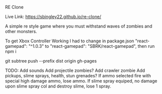 RE Clone

Live Link: https://sbingley22.github.io/re-clone/

A simple re style game where you must withstand waves of zombies and other monsters.

To get Xbox Controller Working I had to change in package.json
"react-gamepad": "^1.0.3" to "react-gamepad": "SBRK/react-gamepad",
then run npm i

git subtree push --prefix dist origin gh-pages

TODO:
Add sounds
Add projectile zombies?
Add crawler zombie
Add pickups, slime sprays, health, stun grenades?
If ammo selected fire with special high damage ammo, lose ammo.
If slime spray equiped, no damage upon slime spray col and destroy slime, lose 1 spray.